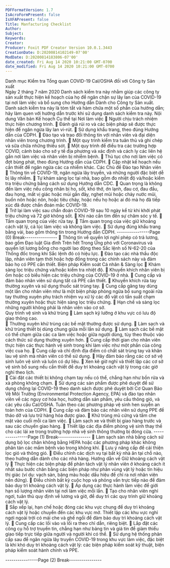 ```yaml
---
PDFFormatVersion: 1.7
IsAcroFormPresent: false
IsXFAPresent: false
Title: Manfacturing Checklist
Author: 
Subject: 
Keywords: 
Creator: 
Producer: Foxit PDF Creator Version 10.0.1.3443
CreationDate: D:20200814102149-07'00'
ModDate: D:20200814183806-07'00'
date_created: Fri Aug 14 2020 10:21:00 GMT-0700
date_modified: Fri Aug 14 2020 10:21:00 GMT-0700
---
```

Danh mục Kiểm tra Tổng quan COVID-19 Cal/OSHA 
đối với Công ty Sản xuất  
Ngày 2 tháng 7 năm 2020 
Danh sách kiểm tra này nhằm giúp các công ty sản xuất thực hiện kế hoạch của họ để ngăn chặn sự lây 
lan của COVID-19 tại nơi làm việc và bổ sung cho Hướng dẫn Dành cho Công ty Sản xuất. Danh sách 
kiểm tra này là tóm tắt và hàm chứa một số phần của hướng dẫn; hãy làm quen với hướng dẫn trước khi 
sử dụng danh sách kiểm tra này. 
Nội dung Văn bản Kế hoạch Cụ thể tại Nơi làm 
việc 
 Người chịu trách nhiệm thực hiện chương trình. 
 Đánh giá rủi ro và các biện pháp sẽ được thực hiện để ngăn ngừa lây lan vi-rút. 
 Sử dụng khẩu trang, theo đúng Hướng dẫn của CDPH. 
 Đào tạo và trao đổi thông tin với nhân viên và đại diện nhân viên trong chương trình. 
 Một quy trình kiểm tra tuân thủ và ghi chép và sữa chữa những thiếu sót. 
 Một quy trình để điều tra các trường hợp COVID, cảnh báo cho sở y tế địa phương và 
xác định và cách ly các liên hệ gần nơi làm việc và nhân viên bị nhiễm bệnh. 
 Thủ tục cho nơi làm việc có đợt bùng phát, theo đúng Hướng dẫn của CDPH. 
 Cập nhật kế hoạch nếu cần thiết để ngăn ngừa các ca nhiễm khác. 
Các Chủ đề Đào tạo Nhân viên 
 Thông tin về COVID-19, ngăn ngừa lây truyền, và những người đặc biệt dễ bị lây nhiễm. 
 Tự khám sàng lọc tại nhà, bao gồm đo nhiệt độ và/hoặc kiểm tra triệu chứng bằng cách 
sử dụng Hướng dẫn CDC. 
 Quan trọng là không đến làm việc nếu công nhân bị ho, sốt, khó thở, ớn lạnh, đau cơ, 
đau đầu, đau họng, mất vị giác hoặc mùi gần đây, nghẹt mũi hoặc chảy nước mũi, buồn 
nôn hoặc nôn, hoặc tiêu chảy, hoặc nếu họ hoặc ai đó mà họ đã tiếp xúc đã được chẩn 
đoán mắc COVID-19.  
 Trở lại làm việc sau chẩn đoán COVID-19 sau 10 ngày kể từ khi khởi phát triệu chứng và 
72 giờ không sốt. 
 Khi nào cần tìm đến sự chăm sóc y tế. 
 Tầm quan trọng của việc rửa tay. 
 Tầm quan trọng của việc giữ khoảng cách vật lý, cả lúc làm việc và không làm việc. 
 Sử dụng đúng khẩu trang bằng vải, bao gồm thông tin trong Hướng dẫn CDPH. 
----------------Page (0) Break----------------
 Thông tin về quyền lợi nghỉ phép có trả lương, bao gồm Đạo luật Gia đình Trên hết Trong 
Ứng phó với Coronavirus và quyền lợi lương bổng cho người lao động theo Sắc lệnh số 
N-62-20 của Thống đốc trong khi Sắc lệnh đó có hiệu lực. 
 Đào tạo các nhà thầu độc lập, nhân viên tạm thời hoặc hợp đồng trong các chính sách 
này và đảm bảo họ có PPE cần thiết. 
Biện pháp Kiểm soát Cá nhân & Sàng lọc 
 Khám sàng lọc triệu chứng và/hoặc kiểm tra nhiệt độ. 
 Khuyến khích nhân viên bị ốm hoặc có biểu hiện các triệu chứng của COVID-19 ở nhà. 
 Cung cấp và đảm bảo nhân viên sử dụng tất cả PPE cần thiết. 
 Khuyến khích rửa tay thường xuyên và sử dụng thuốc sát trùng tay. 
 Cung cấp găng tay dùng một lần cho nhân viên như là một biện pháp phòng ngừa bổ 
sung ngoài rửa tay thường xuyên phụ trách nhiệm vụ xử lý các đồ vật có tần suất chạm 
thường xuyên hoặc thực hiện sàng lọc triệu chứng. 
 Hạn chế và sàng lọc những người không phải là nhân viên vào cơ sở.   
Quy trình vệ sinh và khử trùng 
 Làm sạch kỹ lưỡng ở khu vực có lưu độ giao thông cao.  
 Thường xuyên khử trùng các bề mặt thường được sử dụng. 
 Làm sạch và khử trùng thiết bị dùng chung giữa mỗi lần sử dụng. 
 Làm sạch các bề mặt có thể chạm giữa các ca làm việc hoặc giữa người dùng, tùy theo 
thuộc vào cách thức sử dụng thường xuyên hơn. 
 Cung cấp thời gian cho nhân viên thực hiện các thực hành vệ sinh trong khi làm việc như 
một phần của công việc cua họ. 
 Cung cấp và chỉ định địa điểm có chất sát trùng tay và khăn lau vệ sinh mà nhân viên có 
thể sử dụng. 
 Hãy đảm bảo rằng các cơ sở vệ sinh luôn vệ sinh và luôn có dự liệu. 
 Xen kẽ giờ nghỉ và thiết lập các cơ sở vệ sinh bổ sung nếu cần thiết để duy trì khoảng 
cách vật lý trong các giờ nghỉ theo lịch.  
 Cài đặt các thiết bị không chạm tay nếu có thể, chẳng hạn như bồn rửa và xà phòng 
không chạm. 
 Sử dụng các sản phẩm được phê duyệt để sử dụng chống lại COVID-19 theo danh sách 
được phê duyệt bởi Cơ Quan Bảo Vệ Môi Trường (Environmental Protection Agency, 
EPA) và đào tạo nhân viên về các nguy cơ hóa học, hướng dẫn sản phẩm, yêu cầu 
thông gió, và các yêu cầu Cal/OSHA. Tuân theo các phương pháp vệ sinh hen suyễn an 
toàn hơn của CDPH. 
 Cung cấp và đảm bảo các nhân viên sử dụng PPE để tháo dỡ và lưu trữ hàng hóa được 
giao. 
 Khử trùng mũ cứng và tấm che mặt vào cuối mỗi ca làm việc. 
 Làm sạch xe và thiết bị giao hàng trước và sau các chuyến giao hàng. 
 Thiết lập các địa điểm phòng vệ sinh thay thế cho các lái xe trong trường hợp nhà vệ 
sinh thông thường bị đóng cửa. 
----------------Page (1) Break----------------
 Làm sạch sàn nhà bằng cách sử dụng bộ lọc chân không bằng HEPA hoặc các phương 
pháp khác không phân tán các mầm bệnh vào trong không khí. 
 Lưu ý nâng cấp để cải thiện lọc gió và thông gió. 
 Điều chỉnh các dịch vụ tại bất kỳ nhà ăn tại chỗ nào, theo hướng dẫn dành cho các nhà 
hàng. 
Hướng dẫn về Giữ khoảng cách vật lý 
 Thực hiện các biện pháp để phân tách vật lý nhân viên ở khoảng cách ít nhất sáu bước 
chân bằng các biện pháp như phân vùng vật lý hoặc tín hiệu thị giác (ví dụ: vạch sàn, 
băng màu hoặc dấu hiệu để chỉ ra nơi nhân viên nên đứng). 
 Điều chỉnh bất kỳ cuộc họp và phỏng vấn trực tiếp nào để đảm bảo duy trì khoảng cách 
vật lý. 
 Áp dụng các thực hành làm việc để giới hạn số lượng nhân viên tại nơi làm việc mỗi lần. 
 Tạo cho nhân viên nghỉ ngơi, tuân thủ quy định về lương và giờ, để duy trì các quy trình 
giữ khoảng cách vật lý.  
 Sắp xếp lại, hạn chế hoặc đóng các khu vực chung để duy trì khoảng cách vật lý hoặc 
chuyển đến các khu vực mở. Thiết lập các khu vực nghỉ ngơi ngoài trời có mái che và 
ghế ngồi để đảm bảo duy trì khoảng cách vật lý. 
 Cung cấp các lối vào và lối ra theo chỉ dẫn, riêng biệt. 
 Lắp đặt các công cụ hỗ trợ truyền tin, chẳng hạn như bảng tin và giá tin để giảm thiểu 
giao tiếp trực tiếp giữa người và người khi có thể. 
 Sử dụng hệ thống phân cấp sau để ngăn ngừa lây truyền COVID-19 trong khu vực làm 
việc, đặc biệt là khi khó duy trì khoảng cách vật lý: các biện pháp kiểm soát kỹ thuật, biện 
pháp kiểm soát hành chính và PPE. 
 
----------------Page (2) Break----------------
